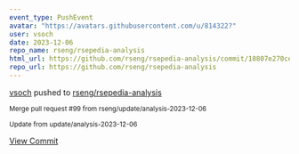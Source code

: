 ```yaml
---
event_type: PushEvent
avatar: "https://avatars.githubusercontent.com/u/814322?"
user: vsoch
date: 2023-12-06
repo_name: rseng/rsepedia-analysis
html_url: https://github.com/rseng/rsepedia-analysis/commit/18807e270ce5f43993d1b7637401e8d9b6fb3559
repo_url: https://github.com/rseng/rsepedia-analysis
---
```


<a href='https://github.com/vsoch' target='_blank'>vsoch</a> pushed to <a href='https://github.com/rseng/rsepedia-analysis' target='_blank'>rseng/rsepedia-analysis</a>

<small>Merge pull request #99 from rseng/update/analysis-2023-12-06

Update from update/analysis-2023-12-06</small>

<a href='https://github.com/rseng/rsepedia-analysis/commit/18807e270ce5f43993d1b7637401e8d9b6fb3559' target='_blank'>View Commit</a>